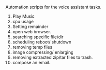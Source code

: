 Automation scripts for the voice assistant tasks.

1. Play Music
2. cpu usage
3. Setting remainder
4. open web browser.
5. searching specific file/dir
6. scheduling reboot/ shutdown
7. removing temp files
8. image compressing/ enlarging
9. removing extracted zip/tar files to trash.
10. compose an email.  
